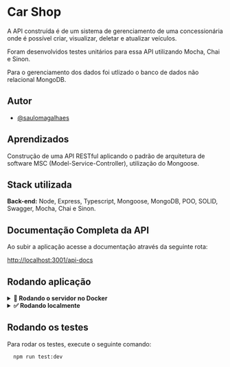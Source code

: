 
# Car Shop

A API construída é de um sistema de gerenciamento de uma concessionária onde é possível criar, visualizar, deletar e atualizar veículos.

Foram desenvolvidos testes unitários para essa API utilizando Mocha, Chai e Sinon.

Para o gerenciamento dos dados foi utlizado o banco de dados não relacional MongoDB.

## Autor

- [@saulomagalhaes](https://www.linkedin.com/in/sauloam/)

## Aprendizados

Construção de uma API RESTful aplicando o padrão de arquitetura de software MSC
(Model-Service-Controller), utilização do Mongoose.

## Stack utilizada

**Back-end:** Node, Express, Typescript, Mongoose, MongoDB, POO, SOLID, Swagger, Mocha, Chai e Sinon.

## Documentação Completa da API
Ao subir a aplicação acesse a documentação através da seguinte rota:

[http://localhost:3001/api-docs](http://localhost:3001/api-docs)

## Rodando aplicação
<details> 
  <summary>
    <strong>🐳 Rodando o servidor no Docker</strong>
  </summary>

Clone o projeto

```bash
  git clone git@github.com:saulomagalhaes/Car-Shop.git
```

Entre no diretório do projeto

```bash
  cd Car-Shop
```

Instale as dependências

```bash
  npm install
```

Suba o container Docker

```bash
  docker-compose up -d
```

Execute o container

```bash
   docker exec -it car_shop bash
```

Inicie o servidor dentro do container

```bash
   npm run dev
```
</details>

<details> 
  <summary>
    <strong>✅ Rodando localmente</strong>
  </summary>
  
  Caso não tenha o MongoDB instalado em sua máquina e deseje usar o Docker, é só seguir os passos a seguir:

  Baixe a imagem do MongoDB:
  
  ```bash
    docker pull mongo
  ```
  
  Crie o contêiner do MongoDB:
  
   ```bash
    docker run --name <nome-do-container> -p 27017:27017 -d mongo
   ```
   
  Confira se o contêiner está rodando:
  
   ```bash
    docker container ls
   ```
  Clone o projeto

   ```bash
    git clone git@github.com:saulomagalhaes/Car-Shop.git
   ```
  Entre no diretório do projeto

   ```bash
    cd Car-Shop
   ```  
  Instale as dependências

   ```bash
    npm install
   ```
  Execute o servidor localmente:
    
   ```bash
    npm run dev
   ```
 
 </details>
 
 ## Rodando os testes

Para rodar os testes, execute o seguinte comando:

```bash
  npm run test:dev
```



